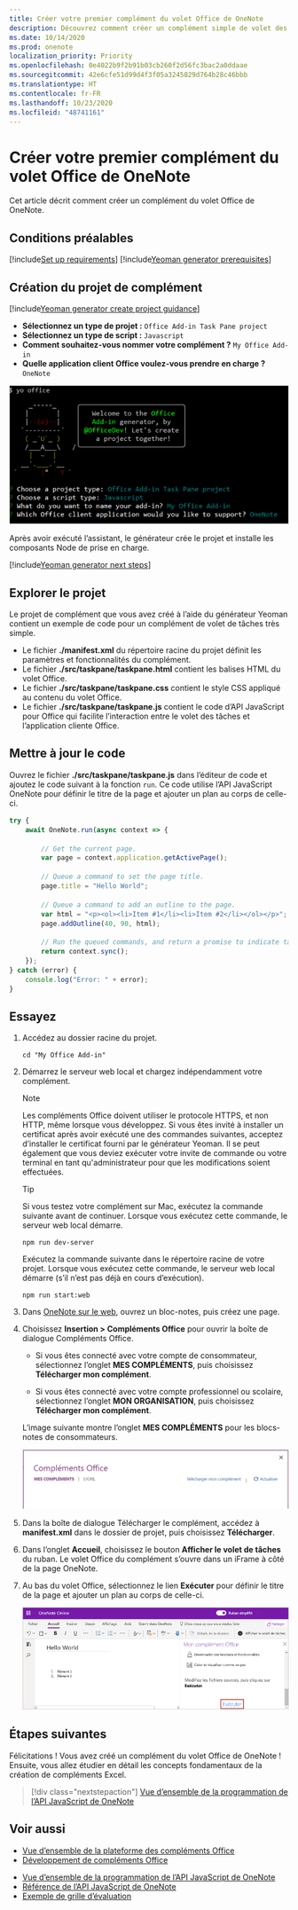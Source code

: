 ```yaml
---
title: Créer votre premier complément du volet Office de OneNote
description: Découvrez comment créer un complément simple de volet des tâches OneNote simple à l’aide de l’API JavaScript pour Office.
ms.date: 10/14/2020
ms.prod: onenote
localization_priority: Priority
ms.openlocfilehash: 0e4022b9f2b91b03cb260f2d56fc3bac2a0ddaae
ms.sourcegitcommit: 42e6cfe51d99d4f3f05a3245829d764b28c46bbb
ms.translationtype: HT
ms.contentlocale: fr-FR
ms.lasthandoff: 10/23/2020
ms.locfileid: "48741161"
---
```

# <a name="build-your-first-onenote-task-pane-add-in"></a>Créer votre premier complément du volet Office de OneNote

Cet article décrit comment créer un complément du volet Office de OneNote.

## <a name="prerequisites"></a>Conditions préalables

[!include[Set up requirements](../includes/set-up-dev-environment-beforehand.md)]
[!include[Yeoman generator prerequisites](../includes/quickstart-yo-prerequisites.md)]

## <a name="create-the-add-in-project"></a>Création du projet de complément

[!include[Yeoman generator create project guidance](../includes/yo-office-command-guidance.md)]

- **Sélectionnez un type de projet :** `Office Add-in Task Pane project`
- **Sélectionnez un type de script :** `Javascript`
- **Comment souhaitez-vous nommer votre complément ?** `My Office Add-in`
- **Quelle application client Office voulez-vous prendre en charge ?** `OneNote`

![Capture d’écran des invites et des réponses relatives au générateur Yeoman](../images/yo-office-onenote.png)

Après avoir exécuté l’assistant, le générateur crée le projet et installe les composants Node de prise en charge.

[!include[Yeoman generator next steps](../includes/yo-office-next-steps.md)]

## <a name="explore-the-project"></a>Explorer le projet

Le projet de complément que vous avez créé à l’aide du générateur Yeoman contient un exemple de code pour un complément de volet de tâches très simple. 

- Le fichier **./manifest.xml** du répertoire racine du projet définit les paramètres et fonctionnalités du complément.
- Le fichier **./src/taskpane/taskpane.html** contient les balises HTML du volet Office.
- Le fichier **./src/taskpane/taskpane.css** contient le style CSS appliqué au contenu du volet Office.
- Le fichier **./src/taskpane/taskpane.js** contient le code d’API JavaScript pour Office qui facilite l’interaction entre le volet des tâches et l’application cliente Office.

## <a name="update-the-code"></a>Mettre à jour le code

Ouvrez le fichier **./src/taskpane/taskpane.js** dans l’éditeur de code et ajoutez le code suivant à la fonction `run`. Ce code utilise l’API JavaScript OneNote pour définir le titre de la page et ajouter un plan au corps de celle-ci.

```js
try {
    await OneNote.run(async context => {

        // Get the current page.
        var page = context.application.getActivePage();

        // Queue a command to set the page title.
        page.title = "Hello World";

        // Queue a command to add an outline to the page.
        var html = "<p><ol><li>Item #1</li><li>Item #2</li></ol></p>";
        page.addOutline(40, 90, html);

        // Run the queued commands, and return a promise to indicate task completion.
        return context.sync();
    });
} catch (error) {
    console.log("Error: " + error);
}
```

## <a name="try-it-out"></a>Essayez

1. Accédez au dossier racine du projet.

    ```command&nbsp;line
    cd "My Office Add-in"
    ```

2. Démarrez le serveur web local et chargez indépendamment votre complément.

    > [!NOTE]
    > Les compléments Office doivent utiliser le protocole HTTPS, et non HTTP, même lorsque vous développez. Si vous êtes invité à installer un certificat après avoir exécuté une des commandes suivantes, acceptez d’installer le certificat fourni par le générateur Yeoman. Il se peut également que vous deviez exécuter votre invite de commande ou votre terminal en tant qu'administrateur pour que les modifications soient effectuées.

    > [!TIP]
    > Si vous testez votre complément sur Mac, exécutez la commande suivante avant de continuer. Lorsque vous exécutez cette commande, le serveur web local démarre.
    >
    > ```command&nbsp;line
    > npm run dev-server
    > ```

    Exécutez la commande suivante dans le répertoire racine de votre projet. Lorsque vous exécutez cette commande, le serveur web local démarre (s’il n’est pas déjà en cours d’exécution).

    ```command&nbsp;line
    npm run start:web
    ```

3. Dans [OneNote sur le web](https://www.onenote.com/notebooks), ouvrez un bloc-notes, puis créez une page.

4. Choisissez **Insertion > Compléments Office** pour ouvrir la boîte de dialogue Compléments Office.

    - Si vous êtes connecté avec votre compte de consommateur, sélectionnez l’onglet **MES COMPLÉMENTS**, puis choisissez **Télécharger mon complément**.

    - Si vous êtes connecté avec votre compte professionnel ou scolaire, sélectionnez l’onglet **MON ORGANISATION**, puis choisissez **Télécharger mon complément**. 

    L’image suivante montre l’onglet **MES COMPLÉMENTS** pour les blocs-notes de consommateurs.

    <img alt="The Office Add-ins dialog showing the MY ADD-INS tab" src="../images/onenote-office-add-ins-dialog.png" width="500">

5. Dans la boîte de dialogue Télécharger le complément, accédez à **manifest.xml** dans le dossier de projet, puis choisissez **Télécharger**. 

6. Dans l’onglet **Accueil**, choisissez le bouton **Afficher le volet de tâches** du ruban. Le volet Office du complément s’ouvre dans un iFrame à côté de la page OneNote.

7. Au bas du volet Office, sélectionnez le lien **Exécuter** pour définir le titre de la page et ajouter un plan au corps de celle-ci.

    ![Complément OneNote généré à partir de cette procédure pas à pas](../images/onenote-first-add-in-4.png)

## <a name="next-steps"></a>Étapes suivantes

Félicitations ! Vous avez créé un complément du volet Office de OneNote ! Ensuite, vous allez étudier en détail les concepts fondamentaux de la création de compléments Excel.

> [!div class="nextstepaction"]
> [Vue d’ensemble de la programmation de l’API JavaScript de OneNote](../onenote/onenote-add-ins-programming-overview.md)

## <a name="see-also"></a>Voir aussi

* [Vue d’ensemble de la plateforme des compléments Office](../overview/office-add-ins.md)
* [Développement de compléments Office](../develop/develop-overview.md)
- [Vue d’ensemble de la programmation de l’API JavaScript de OneNote](../onenote/onenote-add-ins-programming-overview.md)
- [Référence de l’API JavaScript de OneNote](../reference/overview/onenote-add-ins-javascript-reference.md)
- [Exemple de grille d’évaluation](https://github.com/OfficeDev/OneNote-Add-in-Rubric-Grader)

